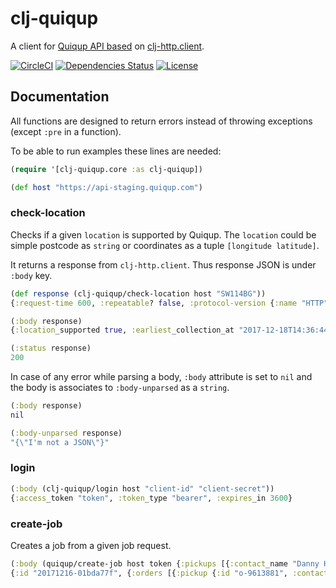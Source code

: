 clj-quiqup
==========

A client for [Quiqup API based](https://api-docs.quiqup.com) on [clj-http.client](https://clojars.org/clj-http).

[![CircleCI](https://circleci.com/gh/Flexiana/clj-quiqup.svg?style=svg)](https://circleci.com/gh/Flexiana/clj-quiqup)
[![Dependencies Status](https://jarkeeper.com/flexiana/clj-quiqup/status.png)](https://jarkeeper.com/flexiana/clj-quiqup)
[![License](https://img.shields.io/badge/MIT-Clause-blue.svg)](https://opensource.org/licenses/MIT)


Documentation
-------------

All functions are designed to return errors instead of throwing exceptions (except `:pre` in a function).

To be able to run examples these lines are needed:

```clojure
(require '[clj-quiqup.core :as clj-quiqup])

(def host "https://api-staging.quiqup.com")
```

### check-location
Checks if a given `location` is supported by Quiqup. The `location` could be simple postcode as `string` or
 coordinates as a tuple `[longitude latitude]`.

It returns a response from `clj-http.client`. Thus response JSON is under `:body` key.

```clojure
(def response (clj-quiqup/check-location host "SW114BG"))
{:request-time 600, :repeatable? false, :protocol-version {:name "HTTP", :major 1, :minor 1}, :streaming? true, :chunked? true, :reason-phrase "OK", :headers {"Content-Type" "application/json", "X-Runtime" "0.125058", "X-Rack-Cache" "miss", "X-QueueTimeSeconds" "0", "Connection" "close", "Transfer-Encoding" "chunked", "ETag" "W/\"9d4e0be7a9dabc2480d355d7cea848d0\"", "Date" "Mon, 18 Dec 2017 14:11:01 GMT", "Vary" "Accept-Encoding", "X-Request-Id" "", "Cache-Control" "max-age=0, private, must-revalidate"}, :orig-content-encoding nil, :status 200, :length -1, :body {:location_supported true, :earliest_collection_at "2017-12-18T14:35:01Z"}, :trace-redirects []}

(:body response)
{:location_supported true, :earliest_collection_at "2017-12-18T14:36:44Z"}

(:status response)
200
```

In case of any error while parsing a body, `:body` attribute is set to `nil` and the body is associates
 to `:body-unparsed` as a `string`.
```clojure
(:body response)
nil

(:body-unparsed response)
"{\"I'm not a JSON\"}"
```

### login

```clojure
(:body (clj-quiqup/login host "client-id" "client-secret"))
{:access_token "token", :token_type "bearer", :expires_in 3600}
```

### create-job
Creates a job from a given job request.

```clojure
(:body (quiqup/create-job host token {:pickups [{:contact_name "Danny Hawkins" ...}]}
{:id "20171216-01bda77f", {:orders [{:pickup {:id "o-9613881", :contact_name ...}}]}}
